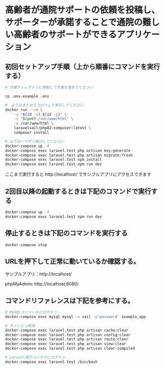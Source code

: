 # 高齢者が通院サポートの依頼を投稿し、サポーターが承諾することで通院の難しい高齢者のサポートができるアプリケーション

## 初回セットアップ手順（上から順番にコマンドを実行する）

```sh
# 作業ディレクトリに移動して作業を進めてください 

cp .env.example .env

#　以下はまとめてコピペして実行してください
docker run --rm \
    -u "$(id -u):$(id -g)" \
    -v "$(pwd):/var/www/html" \
    -w /var/www/html \
    laravelsail/php82-composer:latest \
    composer install

# 以下は一つずつ実行してください
docker-compose up -d
docker-compose exec laravel.test php artisan key:generate
docker-compose exec laravel.test php artisan migrate:fresh
docker-compose exec laravel.test npm install
docker-compose exec laravel.test npm run dev
```

ここまで実行すると http://localhost/ でサンプルアプリにアクセスできます

## 2回目以降の起動するときは下記のコマンドで実行する

```sh
docker-compose up -d
docker-compose exec laravel.test npm run dev
```

## 停止するときは下記のコマンドを実行する

```sh
docker-compose stop
```

## URLを押下して正常に動いているか確認する。
サンプルアプリ：http://localhost/

phpMyAdmin: http://localhost:8080/

## コマンドリファレンスは下記を参考にする。

```sh
# MySQLコンソールにログイン
docker-compose exec mysql mysql -u sail -p'password' example_app

# キャッシュ削除
docker-compose exec laravel.test php artisan cache:clear
docker-compose exec laravel.test php artisan config:clear
docker-compose exec laravel.test php artisan route:clear
docker-compose exec laravel.test php artisan view:clear
docker-compose exec laravel.test php artisan clear-compiled

# Laravel実行コンテナにログイン
docker-compose exec laravel.test /bin/bash
```
